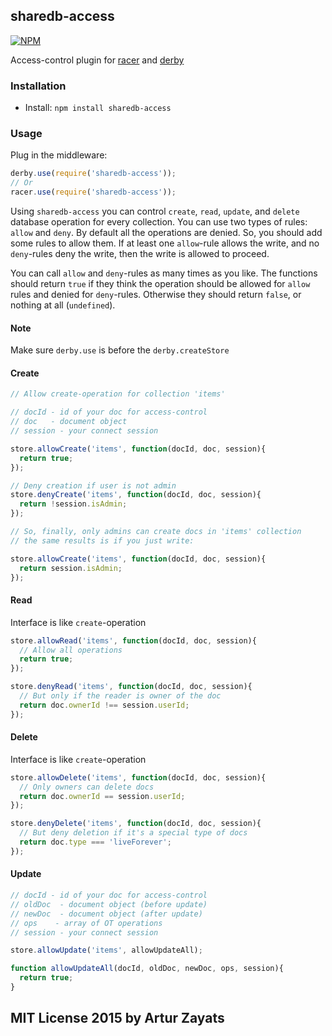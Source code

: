 ## sharedb-access
[![NPM](https://nodei.co/npm/sharedb-access.png?downloads=true)](https://nodei.co/npm/sharedb-access/)

Access-control plugin for [racer](https://github.com/derbyjs/racer) and [derby](https://github.com/derbyjs/derby)

### Installation

- Install: `npm install sharedb-access`

### Usage

Plug in the middleware:

```js
derby.use(require('sharedb-access'));
// Or
racer.use(require('sharedb-access'));
```

Using `sharedb-access` you can control `create`, `read`, `update`, and `delete` 
database operation for every collection. You can use two types of rules: 
`allow` and `deny`. By default all the operations are denied. So, you should
add some rules to allow them. If at least one `allow`-rule allows the write, and
no `deny`-rules deny the write, then the write is allowed to proceed. 

You can call `allow` and `deny`-rules as many times as you like. The functions 
should return `true` if they think the operation should be allowed for `allow` 
rules and denied for `deny`-rules. Otherwise they should return `false`, or 
nothing at all (`undefined`).

#### Note
Make sure `derby.use` is before the `derby.createStore`

#### Create

```js
// Allow create-operation for collection 'items'

// docId - id of your doc for access-control
// doc   - document object
// session - your connect session

store.allowCreate('items', function(docId, doc, session){
  return true;
});

// Deny creation if user is not admin
store.denyCreate('items', function(docId, doc, session){
  return !session.isAdmin;
});

// So, finally, only admins can create docs in 'items' collection
// the same results is if you just write:

store.allowCreate('items', function(docId, doc, session){
  return session.isAdmin;
});
```
#### Read

Interface is like `create`-operation
```js
store.allowRead('items', function(docId, doc, session){
  // Allow all operations
  return true;
});

store.denyRead('items', function(docId, doc, session){
  // But only if the reader is owner of the doc
  return doc.ownerId !== session.userId;
});
```

#### Delete

Interface is like `create`-operation

```js
store.allowDelete('items', function(docId, doc, session){
  // Only owners can delete docs
  return doc.ownerId == session.userId;
});

store.denyDelete('items', function(docId, doc, session){
  // But deny deletion if it's a special type of docs
  return doc.type === 'liveForever';
});
```

#### Update

```js
// docId - id of your doc for access-control
// oldDoc  - document object (before update)
// newDoc  - document object (after update)
// ops    - array of OT operations
// session - your connect session

store.allowUpdate('items', allowUpdateAll);

function allowUpdateAll(docId, oldDoc, newDoc, ops, session){
  return true;
}
```

## MIT License 2015 by Artur Zayats
